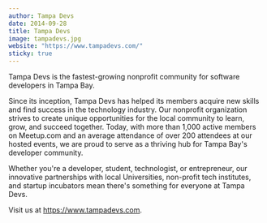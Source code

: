```yaml
---
author: Tampa Devs
date: 2014-09-28
title: Tampa Devs
image: tampadevs.jpg
website: "https://www.tampadevs.com/"
sticky: true
---
```


Tampa Devs is the fastest-growing nonprofit community for software developers in Tampa Bay.

Since its inception, Tampa Devs has helped its members acquire new skills and find success in the technology industry. Our nonprofit organization strives to create unique opportunities for the local community to learn, grow, and succeed together. Today, with more than 1,000 active members on Meetup.com and an average attendance of over 200 attendees at our hosted events, we are proud to serve as a thriving hub for Tampa Bay's developer community.

Whether you're a developer, student, technologist, or entrepreneur, our innovative partnerships with local Universities, non-profit tech institutes, and startup incubators mean there's something for everyone at Tampa Devs.

Visit us at https://www.tampadevs.com.
